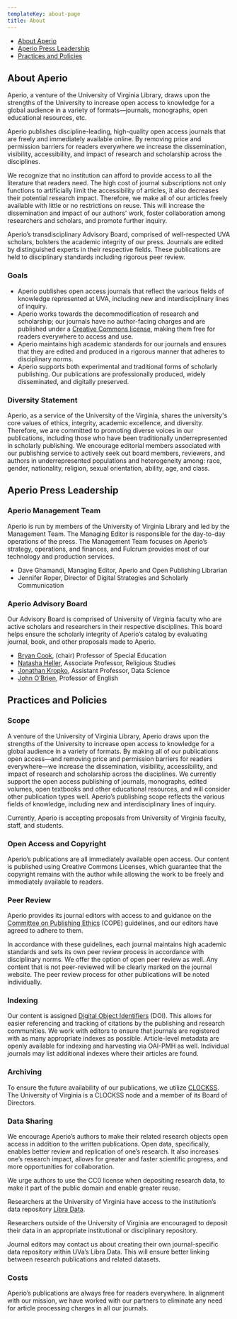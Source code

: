 ```yaml
---
templateKey: about-page
title: About
---
```

<ul class="list-unstyled">
<li><a href="#about">About Aperio</a></li>
<li><a href="#team">Aperio Press Leadership</a></li>
<li><a href="#policies">Practices and Policies</a></li>
</ul>

<h2 id="about">About Aperio</h2>

Aperio, a venture of the University of Virginia Library, draws upon the strengths of the University to increase open access to knowledge for a global audience in a variety of formats—journals, monographs, open educational resources, etc.

Aperio publishes discipline-leading, high-quality open access journals that are freely and immediately available online. By removing price and permission barriers for readers everywhere we increase the dissemination, visibility, accessibility, and impact of research and scholarship across the disciplines.

We recognize that no institution can afford to provide access to all the literature that readers need. The high cost of journal subscriptions not only functions to artificially limit the accessibility of articles, it also decreases their potential research impact. Therefore, we make all of our articles freely available with little or no restrictions on reuse. This will increase the dissemination and impact of our authors' work, foster collaboration among researchers and scholars, and promote further inquiry.

Aperio’s transdisciplinary Advisory Board, comprised of well-respected UVA scholars, bolsters the academic integrity of our press. Journals are edited by distinguished experts in their respective fields. These publications are held to disciplinary standards including rigorous peer review.

<h3>Goals</h3>

* Aperio publishes open access journals that reflect the various fields of knowledge represented at UVA, including new and interdisciplinary lines of inquiry.
* Aperio works towards the decommodification of research and scholarship; our journals have no author-facing charges and are published under a [Creative Commons license](https://creativecommons.org/), making them free for readers everywhere to access and use.
* Aperio maintains high academic standards for our journals and ensures that they are edited and produced in a rigorous manner that adheres to disciplinary norms.
* Aperio supports both experimental and traditional forms of scholarly publishing. Our publications are professionally produced, widely disseminated, and digitally preserved.

<h3>Diversity Statement</h3>

Aperio, as a service of the University of the Virginia, shares the university's core values of ethics, integrity, academic excellence, and diversity. Therefore, we are committed to promoting diverse voices in our publications, including those who have been traditionally underrepresented in scholarly publishing. We encourage editorial members associated with our publishing service to actively seek out board members, reviewers, and authors in underrepresented populations and heterogeneity among: race, gender, nationality, religion, sexual orientation, ability, age, and class.

<h2 id="team">Aperio Press Leadership</h2>
<h3>Aperio Management Team</h3>

Aperio is run by members of the University of Virginia Library and led by the Management Team. The Managing Editor is responsible for the day-to-day operations of the press. The Management Team focuses on Aperio’s strategy, operations, and finances, and Fulcrum provides most of our technology and production services.

* Dave Ghamandi, Managing Editor, Aperio and Open Publishing Librarian
* Jennifer Roper, Director of Digital Strategies and Scholarly Communication

<h3>Aperio Advisory Board</h3>

Our Advisory Board is comprised of University of Virginia faculty who are active scholars and researchers in their respective disciplines. This board helps ensure the scholarly integrity of Aperio’s catalog by evaluating journal, book, and other proposals made to Aperio.

* [Bryan Cook](https://education.virginia.edu/about/directory/bryan-cook), (chair) Professor of Special Education
* [Natasha Heller](https://religiousstudies.as.virginia.edu/natasha-heller), Associate Professor, Religious Studies
* [Jonathan Kropko](https://datascience.virginia.edu/people/jonathan-kropko), Assistant Professor, Data Science
* [John O’Brien](https://english.as.virginia.edu/obrien-0), Professor of English

<h2 id="policies">Practices and Policies</h2>

<h3>Scope</h3>

A venture of the University of Virginia Library, Aperio draws upon the strengths of the University to increase open access to knowledge for a global audience in a variety of formats. By making all of our publications open access—and removing price and permission barriers for readers everywhere—we increase the dissemination, visibility, accessibility, and impact of research and scholarship across the disciplines. We currently support the open access publishing of journals, monographs, edited volumes, open textbooks and other educational resources, and will consider other publication types well. Aperio’s publishing scope reflects the various fields of knowledge, including new and interdisciplinary lines of inquiry.

Currently, Aperio is accepting proposals from University of Virginia faculty, staff, and students.

<h3>Open Access and Copyright</h3>

Aperio’s publications are all immediately available open access. Our content is published using Creative Commons Licenses, which guarantee that the copyright remains with the author while allowing the work to be freely and immediately available to readers.

<h3>Peer Review</h3>

Aperio provides its journal editors with access to and guidance on the <a href="https://publicationethics.org">Committee on Publishing Ethics</a> (COPE) guidelines, and our editors have agreed to adhere to them.

In accordance with these guidelines, each journal maintains high academic standards and sets its own peer review process in accordance with disciplinary norms. We offer the option of open peer review as well. Any content that is not peer-reviewed will be clearly marked on the journal website. The peer review process for other publications will be noted individually.

<h3>Indexing</h3>

Our content is assigned <a href="https://www.doi.org">Digital Object Identifiers</a> (DOI). This allows for easier referencing and tracking of citations by the publishing and research communities. We work with editors to ensure that journals are registered with as many appropriate indexes as possible. Article-level metadata are openly available for indexing and harvesting via OAI-PMH as well. Individual journals may list additional indexes where their articles are found.

<h3>Archiving</h3>

To ensure the future availability of our publications, we utilize <a href="https://www.clockss.org">CLOCKSS</a>. The University of Virginia is a CLOCKSS node and a member of its Board of Directors.

<h3>Data Sharing</h3>

We encourage Aperio’s authors to make their related research objects open access in addition to the written publications. Open data, specifically, enables better review and replication of one’s research. It also increases one’s research impact, allows for greater and faster scientific progress, and more opportunities for collaboration.

We urge authors to use the CC0 license when depositing research data, to make it part of the public domain and enable greater reuse.

Researchers at the University of Virginia have access to the institution’s data repository [Libra Data](https://www.library.virginia.edu/libra/datasets/).

Researchers outside of the University of Virginia are encouraged to deposit their data in an appropriate institutional or disciplinary repository.

Journal editors may contact us about creating their own journal-specific data repository within UVa’s Libra Data. This will ensure better linking between research publications and related datasets.

<h3>Costs</h3>

Aperio’s publications are always free for readers everywhere. In alignment with our mission, we have worked with our partners to eliminate any need for article processing charges in all our journals.
